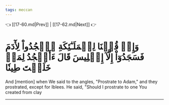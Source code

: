 ```yaml
---
tags: meccan
---
```


👈 [[17-60.md|Prev]] | [[17-62.md|Next]] 👉

# وَإِذۡ قُلۡنَا لِلۡمَلَـٰٓئِكَةِ ٱسۡجُدُواْ لِأٓدَمَ فَسَجَدُوٓاْ إِلَّآ إِبۡلِيسَ قَالَ ءَأَسۡجُدُ لِمَنۡ خَلَقۡتَ طِينٗا

And [mention] when We said to the angles, "Prostrate to Adam," and they prostrated, except for Iblees. He said, "Should I prostrate to one You created from clay

---

